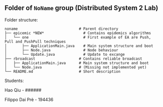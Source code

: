 ## Folder of `NoName` group (Distributed System 2 Lab)

Folder structure:
```
noname                            # Parent directory
├── epicemic *NEW*                  # Contains epidemics algorithms
│   └── one                         # First example of EA are Push, Pull and PushPull techniques
│       ├── ApplicationMain.java    # Main system structure and boot
│       ├── Node.java               # Node behaviour
│       └── Update.java             # Update to excange
├── rbroadcast                    # Contains reliable broadcast
│   ├── ApplicationMain.java      # Main system structure and boot
│   └── Node.java                 # (Missing not implemented yet)
└── README.md                     # Short description
```
Students:

Hao Qiu - ######

Filippo Dai Prè - 194436

